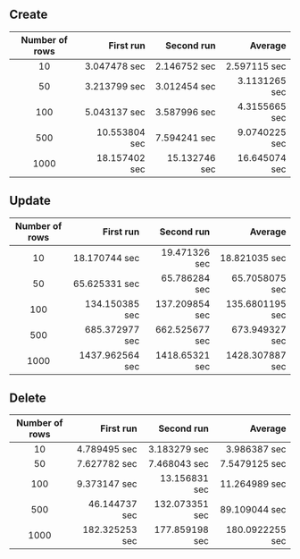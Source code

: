 ## Create
| Number of rows | First run | Second run | Average |
| :----:  |  ---:  |  ---:  |  ---:  |
| 10  | 3.047478 sec  | 2.146752 sec  |  2.597115 sec   |
| 50  | 3.213799 sec  | 3.012454 sec  |  3.1131265 sec |
| 100  | 5.043137 sec  |  3.587996 sec  |  4.3155665 sec  |
| 500  |  10.553804 sec   |  7.594241 sec   |  9.0740225 sec  |
| 1000  |  18.157402 sec   |  15.132746 sec   |  16.645074 sec   |

## Update
| Number of rows | First run | Second run | Average |
| :----:  |  ---:  |  ---:  |  ---:  |
| 10  | 18.170744 sec  |  19.471326 sec  |  18.821035 sec   |
| 50  | 65.625331 sec  |  65.786284 sec  |  65.7058075 sec |
| 100  | 134.150385 sec  |  137.209854 sec   |  135.6801195 sec  |
| 500  |  685.372977 sec  |  662.525677 sec   |   673.949327 sec   |
| 1000  |   1437.962564 sec  |  1418.65321 sec   |   1428.307887 sec   |

## Delete
| Number of rows | First run | Second run | Average |
| :----:  |  ---:  |  ---:  |  ---:  |
| 10  | 4.789495 sec  | 3.183279 sec   |  3.986387 sec   |
| 50  | 7.627782 sec  | 7.468043 sec   |  7.5479125 sec |
| 100  | 9.373147 sec  |  13.156831 sec   |  11.264989 sec   |
| 500  | 46.144737 sec  |  132.073351 sec   |  89.109044  sec  |
| 1000  |  182.325253 sec   |  177.859198 sec  |   180.0922255 sec   |




